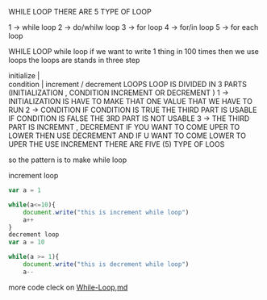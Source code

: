 WHILE LOOP
THERE ARE 5 TYPE OF LOOP

1 -> while loop 2 -> do/whilw loop 3 -> for loop 4 -> for/in loop 5 -> for each loop

WHILE LOOP
while loop if we want to write 1 thing in 100 times then we use loops the loops are stands in three step

initialize
    |  
condition 
    |
increment / decrement
LOOPS
LOOP IS DIVIDED IN 3 PARTS (INITIALIZATION , CONDITION INCREMENT OR DECREMENT ) 1 -> INITIALIZATION IS HAVE TO MAKE THAT ONE VALUE THAT WE HAVE TO RUN 2 -> CONDITION IF CONDITION IS TRUE THE THIRD PART IS USABLE IF CONDITION IS FALSE THE 3RD PART IS NOT USABLE 3 -> THE THIRD PART IS INCREMNT , DECREMENT IF YOU WANT TO COME UPER TO LOWER THEN USE DECREMENT AND IF U WANT TO COME LOWER TO UPER THE USE INCREMENT THERE ARE FIVE (5) TYPE OF LOOS

so the pattern is to make while loop

increment loop
```javascript
var a = 1

while(a<=10){
    document.write("this is increment while loop")
    a++
}
decrement loop
var a = 10

while(a >= 1){
    document.write("this is decrement while loop")
    a-- 
```
more code cleck on [While-Loop,md](../js/loop.js)
